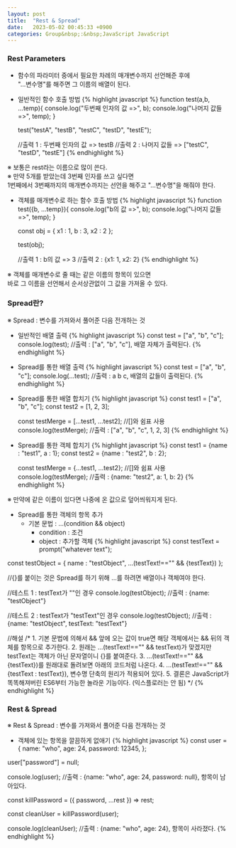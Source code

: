```yaml
---
layout: post
title:  "Rest & Spread"
date:   2023-05-02 00:45:33 +0900
categories: Group&nbsp;:&nbsp;JavaScript JavaScript
---
```


### Rest Parameters
- 함수의 파라미터 중에서 필요한 차례의 매개변수까지 선언해준 후에  
"...변수명"를 해주면 그 이름의 배열이 된다.
- 일반적인 함수 호출 방법
{% highlight javascript %}
    function test(a,b, ...temp){
        console.log("두번째 인자의 값 =>", b);
        console.log("나머지 값들 =>", temp);
    }

    test("testA", "testB", "testC", "testD", "testE");

    //출력 1 : 두번째 인자의 값 => testB
    //출력 2 : 나머지 값들 => ["testC", "testD", "testE"]
{% endhighlight %}

※ 보통은 rest라는 이름으로 많이 쓴다.  
※ 만약 5개를 받았는데 3번째 인자를 쓰고 싶다면  
1번째에서 3번째까지의 매개변수까지는 선언을 해주고 "...변수명"을 해줘야 한다.  

- 객체를 매개변수로 하는 함수 호출 방법
{% highlight javascript %}
    function test({b, ...temp}){
        console.log("b의 값 =>", b);
        console.log("나머지 값들 =>", temp);
    }

    const obj = {
        x1 : 1,
        b : 3,
        x2 : 2
    };

    test(obj);

    //출력 1 : b의 값 => 3
    //출력 2 : {x1: 1, x2: 2}
{% endhighlight %}

※ 객체를 매개변수로 줄 때는 같은 이름의 항목이 있으면  
바로 그 이름을 선언해서 순서상관없이 그 값을 가져올 수 있다.

### Spread란?
※ Spread : 변수를 가져와서 풀어준 다음 전개하는 것
- 일반적인 배열 출력
{% highlight javascript %}
    const test = ["a", "b", "c"];
    console.log(test);  //출력 : ["a", "b", "c"], 배열 자체가 출력된다.
{% endhighlight %}

- Spread를 통한 배열 출력
{% highlight javascript %}
    const test = ["a", "b", "c"];
    console.log(...test);  //출력 : a b c, 배열의 값들이 출력된다.
{% endhighlight %}

- Spread를 통한 배열 합치기
{% highlight javascript %}
    const test1 = ["a", "b", "c"];
    const test2 = [1, 2, 3];

    const testMerge = [...test1, ...test2]; //[]와 쉼표 사용
    console.log(testMerge);  //출력 : ["a", "b", "c", 1, 2, 3]
{% endhighlight %}


- Spread를 통한 객체 합치기
{% highlight javascript %}
    const test1 = {name : "test1", a : 1};
    const test2 = {name : "test2", b : 2};

    const testMerge = {...test1, ...test2}; //[]와 쉼표 사용
    console.log(testMerge);  //출력 : {name: "test2", a: 1, b: 2}
{% endhighlight %}

※ 만약에 같은 이름이 있다면 나중에 온 값으로 덮어씌워지게 된다.

- Spread를 통한 객체의 항목 추가
    - 기본 문법 : ...(condition && object)
        - condition : 조건
        - object : 추가할 객체
{% highlight javascript %}
const testText = prompt("whatever text");

const testObject = {
    name : "testObject",
    ...(testText!=="" && {testText})
};

//{}를 붙이는 것은 Spread를 하기 위해 ...를 하려면 배열이나 객체여야 한다.

//테스트 1 : testText가 ""인 경우
console.log(testObject); //출력 : {name: "testObject"}

//테스트 2 : testText가 "testText"인 경우
console.log(testObject); //출력 : {name: "testObject", testText: "testText"}

//해설
/*
    1. 기본 문법에 의해서 && 앞에 오는 값이 true면 해당 객체에서는 && 뒤의 객체를 항목으로 추가한다.
    2. 원래는 ...(testText!=="" && testText)가 맞겠지만 testText는 객체가 아닌 문자열이니 {}를 붙여준다.
    3. ...(testText!=="" && {testText})를 원래대로 돌려보면 아래의 코드처럼 나온다.
    4. ...(testText!=="" && {testText : testText}), 변수명 단축의 원리가 적용되어 있다.
    5. 결론은 JavaScript가 똑똑해져버린 ES6부터 가능한 놀라운 기능이다. (익스플로러는 안 됨)
*/
{% endhighlight %}


### Rest & Spread

※ Rest & Spread : 변수를 가져와서 풀어준 다음 전개하는 것

- 객체에 있는 항목을 깔끔하게 없애기
{% highlight javascript %}
const user = {
    name: "who",
    age: 24,
    password: 12345,
    };
    
user["password"] = null;

console.log(user);  //출력 : {name: "who", age: 24, password: null}, 항목이 남아있다.

const killPassword = ({ password, ...rest }) => rest;

const cleanUser = killPassword(user);

console.log(cleanUser); //출력 : {name: "who", age: 24}, 항목이 사라졌다.
{% endhighlight %}